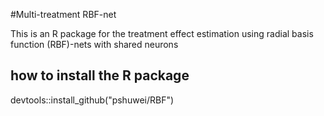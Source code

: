 #Multi-treatment RBF-net

This is an R package for the treatment effect estimation using radial basis function (RBF)-nets with shared neurons

## how to install the R package
devtools::install_github("pshuwei/RBF")
